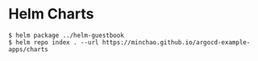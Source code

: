 # Helm Charts

```console
$ helm package ../helm-guestbook
$ helm repo index . --url https://minchao.github.io/argocd-example-apps/charts
```
